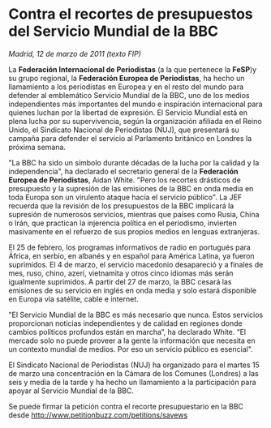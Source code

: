 # Contra el recortes de presupuestos del Servicio Mundial de la BBC

*Madrid, 12 de marzo de 2011 (texto FIP)*

La **Federación Internacional de Periodistas** (a la que pertenece la **FeSP**)y su grupo regional, la **Federación Europea de Periodistas**, ha hecho un llamamiento a los periodistas en Europea y en el resto del mundo para defender al emblemático Servicio Mundial de la BBC, uno de los medios independientes más importantes del mundo e inspiración internacional para quienes luchan por la libertad de expresión. El Servicio Mundial está en plena lucha por su supervivencia, según la organización afiliada en el Reino Unido, el Sindicato Nacional de Periodistas (NUJ), que presentará su campaña para defender el servicio al Parlamento británico en Londres la próxima semana.

"La BBC ha sido un símbolo durante décadas de la lucha por la calidad y la independencia", ha declarado el secretario general de la **Federación Europea de Periodistas**, Aidan White. "Pero los recortes drásticos de presupuesto y la supresión de las emisiones de la BBC en onda media en toda Europa son un virulento ataque hacia el servicio público". La JEF recuerda que la revisión de los presupuestos de la BBC implicará la supresión de numerosos servicios, mientras que países como Rusia, China o Irán, que practican la injerencia política en el periodismo, invierten masivamente en el refuerzo de sus propios medios en lenguas extranjeras.

El 25 de febrero, los programas informativos de radio en portugués para África, en serbio, en albanés y en español para América Latina, ya fueron suprimidos. El 4 de marzo, el servicio macedonio desapareció y a finales de mes, ruso, chino, azerí, vietnamita y otros cinco idiomas más serán igualmente suprimidos. A partir del 27 de marzo, la BBC cesará las emisiones de su servicio en inglés en onda media y solo estará disponible en Europa vía satélite, cable e internet.

"El Servicio Mundial de la BBC es más necesario que nunca. Estos servicios proporcionan noticias independientes y de calidad en regiones donde cambios políticos profundos están en marcha”, ha declarado White. “El mercado solo no puede proveer a la gente la información que necesita en un contexto mundial de medios. Por eso un servicio público es esencial".

El Sindicato Nacional de Periodistas (NUJ) ha organizado para el martes 15 de marzo una concentración en la Cámara de los Comunes (Londres) a las seis y media de la tarde y ha hecho un llamamiento a la participación para apoyar al Servicio Mundial de la BBC.

Se puede firmar la petición contra el recorte presupuestario en la BBC desde http://www.petitionbuzz.com/petitions/savews
